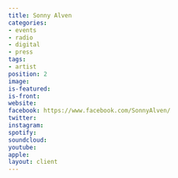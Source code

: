 ```yaml
---
title: Sonny Alven
categories:
- events
- radio
- digital
- press
tags:
- artist
position: 2
image: 
is-featured: 
is-front: 
website:
facebook: https://www.facebook.com/SonnyAlven/
twitter:
instagram:
spotify:
soundcloud:
youtube: 
apple: 
layout: client
---
```


